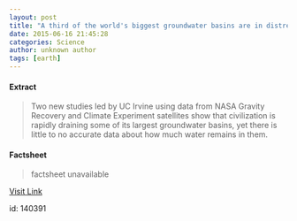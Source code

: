 ```yaml
---
layout: post
title: "A third of the world's biggest groundwater basins are in distress"
date: 2015-06-16 21:45:28
categories: Science
author: unknown author
tags: [earth]
---
```



#### Extract
>Two new studies led by UC Irvine using data from NASA Gravity Recovery and Climate Experiment satellites show that civilization is rapidly draining some of its largest groundwater basins, yet there is little to no accurate data about how much water remains in them.

#### Factsheet
>factsheet unavailable

[Visit Link](http://phys.org/news353695507.html)

id:  140391
